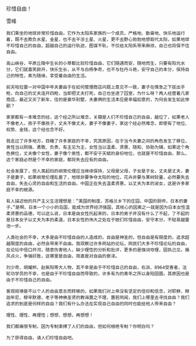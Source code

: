 珍惜自由！

雪峰


    我们乘坐的地球非常珍惜自由，它作为太阳系家族的一个成员，严格地、勤奋地、快乐地运行着，既不去欺负水星、金星，也不去干涉土星、火星，更不去野心勃勃地想取代太阳，如果地球不珍惜自己的自由，超越自己的运行轨迹，图谋不轨，不仅给太阳系带来麻烦，自己也将保不住自由。

    高山峡谷，平原丘陵中生长的小草都比较珍惜自由，它们随遇而安，随地而生，只要有阳光水分，它们就喜笑颜开，快乐生长，从不与白杨争奇，也不与牡丹斗艳，安守自己的本分，保持自己的特性，素为随缘，享受着自由的生活。

    前天哈拉雷一对中国中年夫妻由于在如何管理商店问题上意见不一致，妻子在情急之下拔出手枪，向自己的丈夫连开四枪，当即把丈夫打死，自己也坐进了囚室，为什么呀？两人经营着几家商店，最近又买了新车，住的是豪华别墅，夫妻俩的生活本应是幸福如意的，为何会发生如此惨剧？

    家家都有一本难念的经，这个经之所以难念，关键是人们不珍惜自己的自由，越位了，如果老人不像老人，孩子不像孩子，丈夫不像丈夫，妻子不像妻子，家这个经必然难念，即使有了地位、权势、金钱，这个经也念不好。

    我走过了许多地方，目睹了许多家庭的不幸，究其原因，在于当今夫妻之间的角色发生了移位，男性当以刚强、勇敢、负责、有主见为主，女性当以温柔、贤惠、随和、协助为辅，如果这个角色换位，丈夫像个女性，妻子像个男性，都不安于天赋的身份地位，也就是不珍惜自由，那么，这个家庭必然是个不幸的家庭，都将失去应有的自由。

    社会发展了，但人类起码的纲常伦理应当继续保持，父母是父母，子女是子女，丈夫是丈夫，妻子是妻子，如果纲常伦理乱套了，地球非要争夺太阳的地位，花卉非要与果树较量，必然要失去自由，失去心灵的自由和生活的自由。中国正在失去温柔贤惠，以丈夫为本的淑女，这是许多家庭不幸的根源。

    有人描述他的共产主义生活理想是：“美国的制度，苏格兰乡下的庄园，中国的厨师，日本的妻子。”是啊，日本一个小小的岛国，能成为世界经济强国，其核心的因素之一就是因为日本女性温柔贤惠的品德，可以这么说，日本是由女性托起来的，日本的男子并没有什么了不起，了不起的是日本女子以丈夫为本的柔道，日本女性的伟大之处在于她们珍惜自由，安守本分，不轻易越雷池一步。

    人类社会的不幸，大多是由不珍惜自由的人造成的，自由是神圣的，但自由是有限度的，追求超越限度的自由，必然会带来不自由。我观察过许多网站的论坛，网民们大多不珍惜论坛的自由，在论坛中信口开河，随意伤害他人，缺少理性的分析和批评，更多的是强词夺理，固执己见，煽风点火，争强好胜，这哪里是自由，简直是对自由的亵渎。

    刘少奇、胡耀邦、赵紫阳等大人物，其不幸是由于不珍惜自己的自由，右派、8964受害者，法轮功学员的不幸，也是由于不珍惜自由而导致的，许多有为的青年之所以身陷囹圄，其原因也是由于不珍惜自己的自由。

    客观规律是不以个人的自由意志而转移的，如果我们对上帝没有坚定的信仰和信念，对耶稣、释迦牟尼、穆罕默德、老子等神佛圣贤的教诲置之不理，置若罔闻，我们上哪里去寻找自由？我们追求的到底是何样的自由？我们有什么办法在实现自己自由的同时也能给他人带来自由？

    理性、理性、再理性；想想、想想，再想想！

    我们都痛恨专制，因为专制束缚了人们的自由，但如何根绝专制？你明白吗？

    为了获得自由，请人们珍惜自由吧。



